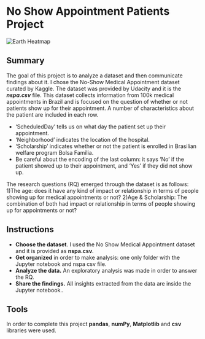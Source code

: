 # No Show Appointment Patients Project
![Earth Heatmap](https://raw.githubusercontent.com/santos-wesley/udacity-data-analyst-nanodegree/main/Project%201%20-%20Explore%20Weather%20Trends/images/earth.png)
## Summary

The goal of this project is to analyze  a dataset and then communicate findings about it. I chose the No-Show Medical Appointment dataset curated by Kaggle. The dataset was provided by Udacity and it is the ***nspa.csv*** file.
This dataset collects information from 100k medical appointments in Brazil and is focused on the question of whether or not patients show up for their appointment. A number of characteristics about the patient are included in each row.

* ‘ScheduledDay’ tells us on what day the patient set up their appointment.
* ‘Neighborhood’ indicates the location of the hospital.
* ‘Scholarship’ indicates whether or not the patient is enrolled in Brasilian welfare program Bolsa Família.
* Be careful about the encoding of the last column: it says ‘No’ if the patient showed up to their appointment, and ‘Yes’ if they did not show up.

The research questions (RQ) emerged through the dataset is as follows:
1)The age: does it have any kind of impact or relationship in terms of people showing up for medical appointments or not?
2)Age & Scholarship: The combination of both had impact or relationship in terms of people showing up for appointments or not?


## Instructions

* **Choose the dataset**. I used the No Show Medical Appointment dataset and it is provided as **nspa.csv**.
* **Get organized** in order to make analysis: one only folder with the Jupyter notebook and nspa csv file.
* **Analyze the data.** An exploratory analysis was made in order to answer the RQ.
* **Share the findings.** All insights extracted from the data are inside the Jupyter notebook..

## Tools

In order to complete this project **pandas**, **numPy**, **Matplotlib** and **csv** libraries were used.

